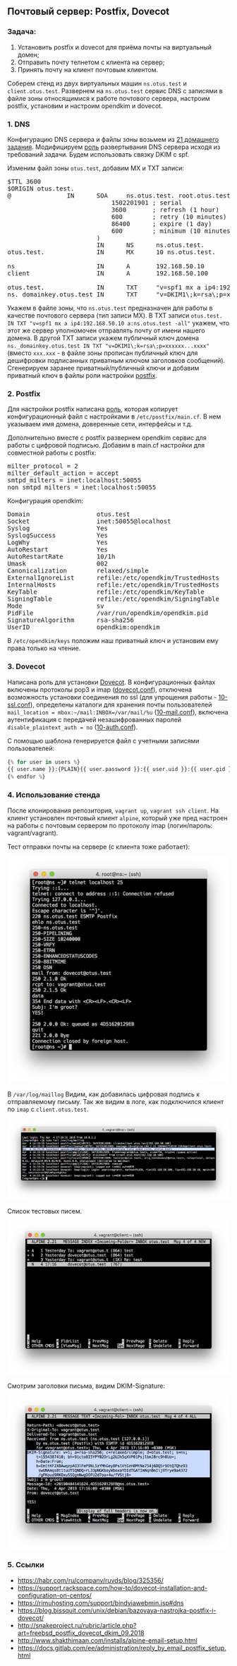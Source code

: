 ## Почтовый сервер: Postfix, Dovecot

### Задача:

1. Установить postfix и dovecot для приёма почты на виртуальный домен;
2. Отправить почту телнетом с клиента на сервер;
3. Принять почту на клиент почтовым клиентом.

Соберем стенд из двух виртуальных машин `ns.otus.test` и `client.otus.test`. Развернем на `ns.otus.test` сервис DNS с записями в файле зоны относящимися к работе почтового сервера, настроим postfix, установим и настроим opendkim и dovecot. 

### 1. DNS

Конфигурацию DNS сервера и файлы зоны возьмем из [21 домашнего задания](https://github.com/kakoka/otus-homework/tree/master/hw21). Модифицируем [роль](provision/roles/dns) развертывания DNS сервера исходя из требований задачи. Будем использовать связку DKIM c spf.

Изменим файл зоны `otus.test`, добавим MX и TXT записи:

<pre>
$TTL 3600
$ORIGIN otus.test.
@               IN      SOA     ns.otus.test. root.otus.test. (
                            1502201901 ; serial
                            3600       ; refresh (1 hour)
                            600        ; retry (10 minutes)
                            86400      ; expire (1 day)
                            600        ; minimum (10 minutes)
                        )
                        IN      NS      ns.otus.test.
otus.test.              IN      MX      10 ns.otus.test.

ns                      IN      A       192.168.50.10
client                  IN      A       192.168.50.100

otus.test.              IN      TXT     "v=spf1 mx a ip4:192.168.50.10 a:ns.otus.test -all"
ns._domainkey.otus.test IN      TXT     "v=DKIM1\;k=rsa\;p=xxxxxx...xxxx"
</pre>

Укажем в файле зоны, что `ns.otus.test` предназначен для работы в качестве почтового сервера (тип записи MX). В TXT записи `otus.test. IN TXT "v=spf1 mx a ip4:192.168.50.10 a:ns.otus.test -all"` укажем, что этот же сервер уполномочен отправлять почту от имени нашего домена. В другой TXT записи укажем публичный ключ домена `ns._domainkey.otus.test IN TXT "v=DKIM1\;k=rsa\;p=xxxxxx...xxxx"` (вместо `xxx.xxx` - в файле зоны прописан публичный ключ для дешифровки подписанных приватным ключом заголовков сообщений). Сгенерируем заранее приватный/публичный ключи и добавим приватный ключ в файлы роли настройки [postfix](provision/roles/postfix).

### 2. Postfix

Для настройки postfix написана [роль](provision/roles/postfix), которая копирует конфигурационный файл с настройками в `/etc/postfix/main.cf`. В нем указываем имя домена, доверенные сети, интерфейсы и т.д. 

Дополнительно вместе с postfix развернем opendkim сервис для работы с цифровой подписью. Добавим в main.cf настройки для совместной работы с postfix:

<pre>
milter_protocol = 2
milter_default_action = accept
smtpd_milters = inet:localhost:50055
non_smtpd_milters = inet:localhost:50055
</pre> 

Конфигурация opendkim:

<pre>
Domain                  otus.test
Socket                  inet:50055@localhost
Syslog                  Yes
SyslogSuccess           Yes
LogWhy                  Yes
AutoRestart             Yes
AutoRestartRate         10/1h
Umask                   002
Canonicalization        relaxed/simple
ExternalIgnoreList      refile:/etc/opendkim/TrustedHosts
InternalHosts           refile:/etc/opendkim/TrustedHosts
KeyTable                refile:/etc/opendkim/KeyTable
SigningTable            refile:/etc/opendkim/SigningTable
Mode                    sv
PidFile                 /var/run/opendkim/opendkim.pid
SignatureAlgorithm      rsa-sha256
UserID                  opendkim:opendkim
</pre>

В `/etc/opendkim/keys` положим наш приватный ключ и установим ему права только на чтение.

### 3. Dovecot

Написана роль для установки [Dovecot](provision/roles/dovecot). В конфигурационных файлах включены протоколы pop3 и imap ([dovecot.conf](provision/roles/dovecot/files/dovecot.conf)), отключена возможность установки соединения по ssl (для упрощения работы - [10-ssl.conf](provision/roles/dovecot/files/10-ssl.conf)), определены каталоги для хранения почты пользователей `mail_location = mbox:~/mail:INBOX=/var/mail/%u` ([10-mail.conf](provision/roles/dovecot/files/10-mail.conf)), включена аутентификация с передачей незашифрованных паролей `disable_plaintext_auth = no` ([10-auth.conf](provision/roles/dovecot/files/10-auth.conf)). 

C помощью шаблона генерируется файл с учетными записями пользователей:

```python
{% for user in users %}
{{ user.name }}:{PLAIN}{{ user.password }}:{{ user.uid }}:{{ user.gid }}::/home/{{ user.name }}
{% endfor %}
```

### 4. Использование стенда

После клонирования репозитория, `vagrant up`, `vagrant ssh client`. На клиент установлен почтовый клиент `alpine`, который уже пред настроен на работы с почтовым сервером по протоколу imap (логин/пароль: vagrant/vagrant).

Тест отправки почты на сервере (с клиента тоже работает):

![pic01](pic/pic01.png)

В `/var/log/maillog` Видим, как добавилась цифровая подпись к отправляемому письму. Так же видим в логе, как подключился клиент по `imap` с `client.otus.test`.

![pic02](pic/pic02.png)

Список тестовых писем.

![pic03](pic/pic03.png)

Смотрим заголовки письма, видим DKIM-Signature:

![pic04](pic/pic04.png)

### 5. Ссылки

- https://habr.com/ru/company/ruvds/blog/325356/
- https://support.rackspace.com/how-to/dovecot-installation-and-configuration-on-centos/
- https://rimuhosting.com/support/bindviawebmin.jsp#dns
- https://blog.bissquit.com/unix/debian/bazovaya-nastrojka-postfix-i-dovecot/
- http://snakeproject.ru/rubric/article.php?art=freebsd_postfix_dovecot_dkim_09.2018
- http://www.shakthimaan.com/installs/alpine-email-setup.html
- https://docs.gitlab.com/ee/administration/reply_by_email_postfix_setup.html